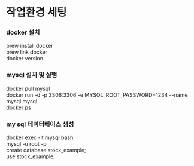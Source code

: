 # 작업환경 세팅

### docker 설치
brew install docker  
brew link docker  
docker version  


### mysql 설치 및 실행
docker pull mysql  
docker run -d -p 3306:3306 -e MYSQL_ROOT_PASSWORD=1234 --name mysql mysql   
docker ps  

### my sql 데이터베이스 생성
docker exec -it mysql bash  
mysql -u root -p  
create database stock_example;  
use stock_example;  
